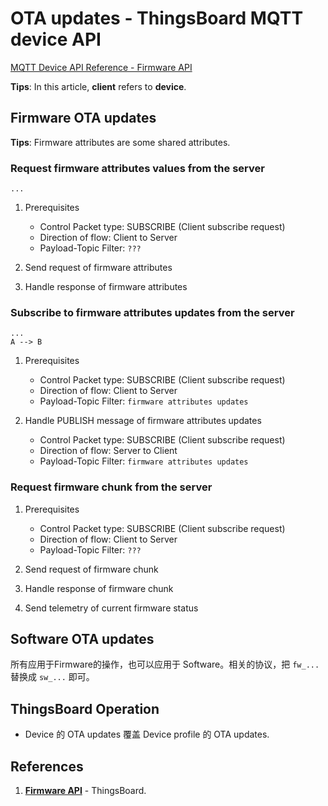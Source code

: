 # OTA updates - ThingsBoard MQTT device API

[MQTT Device API Reference - Firmware API](https://thingsboard.io/docs/reference/mqtt-api/#firmware-api)

**Tips**: In this article, **client** refers to **device**.

## Firmware OTA updates

**Tips**: Firmware attributes are some shared attributes.

### Request firmware attributes values from the server

```plantuml
...

```

1. Prerequisites
    * Control Packet type: SUBSCRIBE (Client subscribe request)
    * Direction of flow:        Client to Server
    * Payload-Topic Filter:     `???`

1. Send request of firmware attributes

1. Handle response of firmware attributes

### Subscribe to firmware attributes updates from the server

```plantuml
...
A --> B
```

1. Prerequisites
    * Control Packet type: SUBSCRIBE (Client subscribe request)
    * Direction of flow:        Client to Server
    * Payload-Topic Filter:     `firmware attributes updates`

1. Handle PUBLISH message of firmware attributes updates
    * Control Packet type: SUBSCRIBE (Client subscribe request)
    * Direction of flow:        Server to Client
    * Payload-Topic Filter:     `firmware attributes updates`

### Request firmware chunk from the server

1. Prerequisites
    * Control Packet type: SUBSCRIBE (Client subscribe request)
    * Direction of flow:        Client to Server
    * Payload-Topic Filter:     `???`

1. Send request of firmware chunk

1. Handle response of firmware chunk

1. Send telemetry of current firmware status

## Software OTA updates

所有应用于Firmware的操作，也可以应用于 Software。相关的协议，把 `fw_...` 替换成 `sw_...` 即可。

## ThingsBoard Operation

* Device 的 OTA updates 覆盖 Device profile 的 OTA updates.

## References

1. [**Firmware API**](https://thingsboard.io/docs/reference/mqtt-api/#firmware-api) - ThingsBoard.
